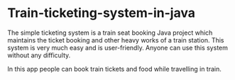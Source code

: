 # Train-ticketing-system-in-java

The simple ticketing system is a train seat booking Java project which maintains the ticket booking 
and other heavy works of a train station. This system is very much easy and is user-friendly.
Anyone can use this system without any difficulty.

In this app people can book train tickets and food while travelling in train.
